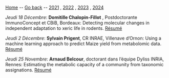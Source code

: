 [Home](../index.md) -- [Go back](index.md) -- [2021](2020.md) , [2022](2022.md) , [2023](2023.md) , [2024](2024.md)

_Jeudi 18 Décembre_: **Domitille Chalopin-Fillot** , Postdoctorante ImmunoConcept et CBiB, Bordeaux: Detecting molecular changes in independent adaptation to xeric life in rodents. [Résumé](resumes.md#Chalopin2021)

_Jeudi 2 Décembre_: **Sylvain Prigent**, CR INRAE, Villenave d’Ornon: Using a machine learning approach to predict Maize yield from metabolomic data. [Résumé](resumes.md#Prigent2021)

_Jeudi 25 Novembre_: **Arnaud Belcour**, doctorant dans l’équipe Dyliss INRIA, Rennes: Estimating the metabolic capacity of a community from taxonomic assignations. [Résumé](resumes.md#Belcour2021)
